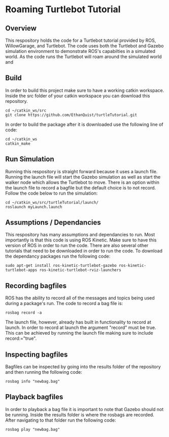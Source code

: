 # Roaming Turtlebot Tutorial

## Overview
This respository holds the code for a Turtlebot tutorial provided by ROS, WillowGarage, and Turtlebot. The code uses both the Turtlebot and Gazebo simulation environment to demonstrate ROS's capabilties in a simulated world. As the code runs the Turtlebot will roam around the simulated world and 

## Build
In order to build this project make sure to have a working catkin workspace. Inside the src folder of your catkin workspace you can download this repository. 
```
cd ~/catkin_ws/src
git clone https://github.com/EthanQuist/turtleTutorial.git
```
In order to build the package after it is downloaded use the following line of code:
```
cd ~/catkin_ws
catkin_make
```

## Run Simulation
Running this respository is straight forward because it uses a launch file. Running the launch file will start the Gazebo simulation as well as start the walker node which allows the Turtlebot to move. There is an option within the launch file to record a bagfile but the default choice is to not record. Follow the code below to run the simulation:
```
cd ~/catkin_ws/src/turtleTutorial/launch/
roslaunch myLaunch.launch
```


## Assumptions / Dependancies
This respository has many assumptions and dependancies to run. Most importantly is that this code is using ROS Kinetic. Make sure to have this version of ROS in order to run the code. There are also several other tutorials that need to be downloaded in order to run the code. To download the dependancy packages run the following code:
```
sudo apt-get install ros-kinetic-turtlebot-gazebo ros-kinetic-turtlebot-apps ros-kinetic-turtlebot-rviz-launchers
```


## Recording bagfiles
ROS has the ability to record all of the messages and topics being used during a package's run. The code to record a bag file is:
```
rosbag record -a
```
The launch file, however, already has built in functionality to record at launch. In order to record at launch the argument "record" must be true. This can be achieved by running the launch file making sure to include record:="true".

## Inspecting bagfiles
Bagfiles can be inspected by going into the results folder of the repository and then running the following code:
```
rosbag info "newbag.bag"
```


## Playback bagfiles
In order to playback a bag file it is important to note that Gazebo should not be running. Inside the results folder is where the rosbags are recorded. After navigating to that folder run the following code:
```
rosbag play "newbag.bag"
```




